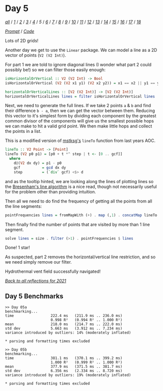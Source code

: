 Day 5
===

<!--
This section is generated and compiled by the build script at ./Build.hs from
the file `./reflections/day05.md`.  If you want to edit this, edit
that file instead!
-->

*[all][reflections]* / *[1][day01]* / *[2][day02]* / *[3][day03]* / *[4][day04]* / *5* / *[6][day06]* / *[7][day07]* / *[8][day08]* / *[9][day09]* / *[10][day10]* / *[11][day11]* / *[12][day12]* / *[13][day13]* / *[14][day14]* / *[15][day15]* / *[16][day16]* / *[17][day17]* / *[18][day18]*

[reflections]: https://github.com/egnwd/advent/blob/main/reflections.md
[day01]: https://github.com/egnwd/advent/blob/2021/reflections-out/day01.md
[day02]: https://github.com/egnwd/advent/blob/2021/reflections-out/day02.md
[day03]: https://github.com/egnwd/advent/blob/2021/reflections-out/day03.md
[day04]: https://github.com/egnwd/advent/blob/2021/reflections-out/day04.md
[day06]: https://github.com/egnwd/advent/blob/2021/reflections-out/day06.md
[day07]: https://github.com/egnwd/advent/blob/2021/reflections-out/day07.md
[day08]: https://github.com/egnwd/advent/blob/2021/reflections-out/day08.md
[day09]: https://github.com/egnwd/advent/blob/2021/reflections-out/day09.md
[day10]: https://github.com/egnwd/advent/blob/2021/reflections-out/day10.md
[day11]: https://github.com/egnwd/advent/blob/2021/reflections-out/day11.md
[day12]: https://github.com/egnwd/advent/blob/2021/reflections-out/day12.md
[day13]: https://github.com/egnwd/advent/blob/2021/reflections-out/day13.md
[day14]: https://github.com/egnwd/advent/blob/2021/reflections-out/day14.md
[day15]: https://github.com/egnwd/advent/blob/2021/reflections-out/day15.md
[day16]: https://github.com/egnwd/advent/blob/2021/reflections-out/day16.md
[day17]: https://github.com/egnwd/advent/blob/2021/reflections-out/day17.md
[day18]: https://github.com/egnwd/advent/blob/2021/reflections-out/day18.md

*[Prompt][d05p]* / *[Code][d05g]*

[d05p]: https://adventofcode.com/2021/day/5
[d05g]: https://github.com/egnwd/advent/blob/main/src/AOC/Challenge/Day05.hs

Lots of 2D grids!

Another day we get to use the `Linear` package. We can model a line as a 2D vector of points (`V2 (V2 Int)`).

For part 1 we are told to ignore diagonal lines (I wonder what part 2 could possibly be!) so we can filter those easily enough:

```haskell
isHorizontalOrVertical :: V2 (V2 Int) -> Bool
isHorizontalOrVertical (V2 (V2 x1 y1) (V2 x2 y2)) = x1 == x2 || y1 == y2

horizontalOrVerticalLines :: [V2 (V2 Int)] -> [V2 (V2 Int)]
horizontalOrVerticalLines lines = filter isHorizontalOrVertical lines
```

Next, we need to generate the full lines. If we take 2 points `a` & `b` and find their difference `b - a`,
then we can get the vector between them. Reducing this vector to it's simplest form by dividing each component by the greatest common divisor
of the components will give us the smallest possible hops we can make to hit a valid grid point.
We then make little hops and collect the points in a list.

This is a modified version of [mstksg's](https://github.com/mstksg/advent-of-code-2020/blob/master/src/AOC/Common/Point.hs#L371) `lineTo` function from last years AOC.

```haskell
lineTo :: V2 Point -> [Point]
lineTo (V2 p0 p1) = [p0 + t *^ step | t <- [0 .. gcf]]
  where
    d@(V2 dx dy) = p1 - p0
    gcf          = gcd dx dy
    step         = (`div` gcf) <$> d
```

and as the tooltip hinted, we are looking along the lines of plotting lines so the [Bresenham's line algorithm](https://en.wikipedia.org/wiki/Bresenham%27s_line_algorithm#Algorithm_for_integer_arithmetic) is a nice read, though not necessarily useful for the problem other than providing intuition.

Then all we need to do find the frequency of getting all the points from all the line segments:

```haskell
pointFrequencies lines = fromMapWith (+) . map (,1) . concatMap lineTo $ lines
```

Then finally find the number of points that are visited by more than 1 line segment.

```haskell
solve lines = size . filter (>1) . pointFrequencies $ lines
```

Done! 1 star!

As suspected, part 2 removes the horizontal/vertical line restriction, and so we need simply remove our filter.

Hydrothermal vent field successfully navigated!


*[Back to all reflections for 2021][reflections]*

## Day 5 Benchmarks

```
>> Day 05a
benchmarking...
time                 222.4 ms   (211.9 ms .. 236.0 ms)
                     0.998 R²   (0.994 R² .. 1.000 R²)
mean                 218.0 ms   (214.7 ms .. 222.0 ms)
std dev              5.663 ms   (3.912 ms .. 7.234 ms)
variance introduced by outliers: 14% (moderately inflated)

* parsing and formatting times excluded

>> Day 05b
benchmarking...
time                 381.1 ms   (370.1 ms .. 399.2 ms)
                     1.000 R²   (0.999 R² .. 1.000 R²)
mean                 377.9 ms   (371.5 ms .. 381.7 ms)
std dev              6.356 ms   (2.334 ms .. 8.720 ms)
variance introduced by outliers: 19% (moderately inflated)

* parsing and formatting times excluded
```
